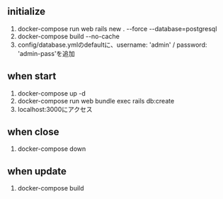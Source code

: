 ## initialize

1. docker-compose run web rails new . --force --database=postgresql
2. docker-compose build --no-cache
3. config/database.ymlのdefaultに、username: 'admin' / password: 'admin-pass'を追加

## when start
1. docker-compose up -d
2. docker-compose run web bundle exec rails db:create
3. localhost:3000にアクセス

## when close
1. docker-compose down

## when update
1. docker-compose build